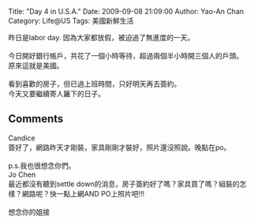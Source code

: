 Title: "Day 4 in U.S.A."
Date: 2009-09-08 21:09:00
Author: Yao-An Chan
Category: Life@US
Tags: 美國新鮮生活


<div class='post'>
昨日是labor day. 因為大家都放假，被迫過了無進度的一天。<br /><br />今日開好銀行帳戶，共花了一個小時等待，超過兩個半小時開三個人的戶頭。<br />原來這就是美國。<br /><br />看到喜歡的房子，但已過上班時間，只好明天再去簽約。<br />今天又要繼續寄人籬下的日子。</div>
<h2>Comments</h2>
<div class='comments'>
<div class='comment'>
<div class='author'>Candice</div>
<div class='content'>
簽好了，網路昨天才剛裝，家具剛剛才裝好，照片還沒照說。晚點在po。<br /><br />p.s.我也很想念你們。</div>
</div>
<div class='comment'>
<div class='author'>Jo Chen</div>
<div class='content'>
最近都沒有聽到settle down的消息，房子簽約好了嗎？家具買了嗎？組裝的怎樣？網路呢？快一點上網AND PO上照片吧!!!<br /><br />想念你的姐接</div>
</div>
</div>

